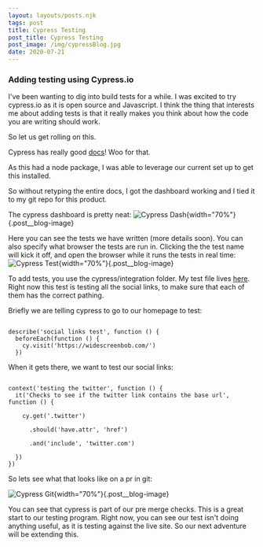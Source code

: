 ```yaml
---
layout: layouts/posts.njk
tags: post
title: Cypress Testing
post_title: Cypress Testing
post_image: /img/cypressBlog.jpg
date: 2020-07-21
---
```


### Adding testing using Cypress.io

I've been wanting to dig into build tests for a while. I was excited to try cypress.io as it is open source and Javascript. I think the thing that interests me about adding tests is that it really makes you think about how the code you are writing should work.

So let us get rolling on this.

Cypress has really good [docs](https://docs.cypress.io/guides/getting-started/installing-cypress.html#System-requirements)! Woo for that.

As this had a node package, I was able to leverage our current set up to get this installed.

So without retyping the entire docs, I got the dashboard working and I tied it to my git repo for this product.

The cypress dashboard is pretty neat:
![Cypress Dash](/img/cypressDash.png){width="70%"}{.post__blog-image}

Here you can see the tests we have written (more details soon). You can also specify what browser the tests are run in. Clicking the the test name will kick it off, and open the browser while it runs the tests in real time:
![Cypress Test](/img/cypressTest.png){width="70%"}{.post__blog-image}

To add tests, you use the cypress/integration folder.
My test file lives [here](https://github.com/widescreenBob/11typersonalblog/blob/master/cypress/integration/social_test.js). Right now this test is testing all the social links, to make sure that each of them has the correct pathing.

Briefly we are telling cypress to go to our homepage to test:

<code>
describe('social links test', function () {
&nbsp;&nbsp;beforeEach(function () {
&nbsp;&nbsp;&nbsp;&nbsp;cy.visit('https://widescreenbob.com/')
&nbsp;&nbsp;})
</code>

When it gets there, we want to test our social links:

<code>
context('testing the twitter', function () {
&nbsp;&nbsp;it('Checks to see if the twitter link contains the base url', function () {<br/>
&nbsp;&nbsp;&nbsp;&nbsp;cy.get('.twitter')<br/>
&nbsp;&nbsp;&nbsp;&nbsp;&nbsp;&nbsp;.should('have.attr', 'href')<br/>
&nbsp;&nbsp;&nbsp;&nbsp;&nbsp;&nbsp;.and('include', 'twitter.com')<br/>
&nbsp;&nbsp;})
})
</code>

So lets see what that looks like on a pr in git:

![Cypress Git](/img/cypressGit.png){width="70%"}{.post__blog-image}

You can see that cypress is part of our pre merge checks. This is a great start to our testing program. Right now, you can see our test isn't doing anything useful, as it is testing against the live site. So our next adventure will be extending this.
